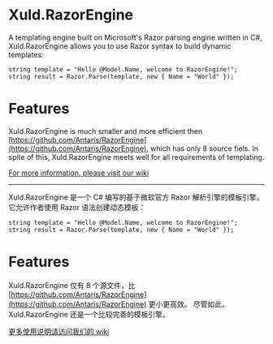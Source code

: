 Xuld.RazorEngine
===========

A templating engine built on Microsoft's Razor parsing engine written in C#, 
Xuld.RazorEngine allows you to use Razor syntax to build dynamic templates:

	string template = "Hello @Model.Name, welcome to RazorEngine!";
	string result = Razor.Parse(template, new { Name = "World" });

Features
===========
Xuld.RazorEngine is much smaller and more efficient then 
[https://github.com/Antaris/RazorEngine](https://github.com/Antaris/RazorEngine), which has only 8 source fiels.
In spite of this, Xuld.RazorEngine meets well for all requirements of templating.

[For more information, please visit our wiki](https://github.com/xuld/RazorEngine/wiki)


-------------------------------

Xuld.RazorEngine 是一个 C# 编写的基于微软官方 Razor 解析引擎的模板引擎。它允许作者使用 Razor 语法创建动态模板：

	string template = "Hello @Model.Name, welcome to RazorEngine!";
	string result = Razor.Parse(template, new { Name = "World" });

Features
===========
Xuld.RazorEngine 仅有 8 个源文件，比 [https://github.com/Antaris/RazorEngine](https://github.com/Antaris/RazorEngine) 更小更高效。
尽管如此，Xuld.RazorEngine 还是一个比较完善的模板引擎。


[更多使用说明请访问我们的 wiki](https://github.com/xuld/RazorEngine/wiki)

